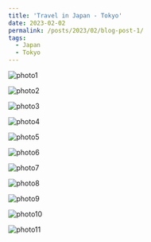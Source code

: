 ```yaml
---
title: 'Travel in Japan - Tokyo'
date: 2023-02-02
permalink: /posts/2023/02/blog-post-1/
tags:
  - Japan
  - Tokyo
---
```


<!-- This is a sample blog post. Lorem ipsum I can't remember the rest of lorem ipsum and don't have an internet connection right now. Testing testing testing this blog post. Blog posts are cool.

Headings are cool
======

You can have many headings
====== -->

![photo1](/images/Japan/tokyo/photo1.JPG)

![photo2](/images/Japan/tokyo/photo2.JPG)

![photo3](/images/Japan/tokyo/photo3.JPG)

![photo4](/images/Japan/tokyo/photo4.JPG)

![photo5](/images/Japan/tokyo/photo5.JPG)

![photo6](/images/Japan/tokyo/photo6.JPG)

![photo7](/images/Japan/tokyo/photo7.JPG)

![photo8](/images/Japan/tokyo/photo8.JPG)

![photo9](/images/Japan/tokyo/photo9.JPG)

![photo10](/images/Japan/tokyo/photo10.JPG)

![photo11](/images/Japan/tokyo/photo11.JPG)
